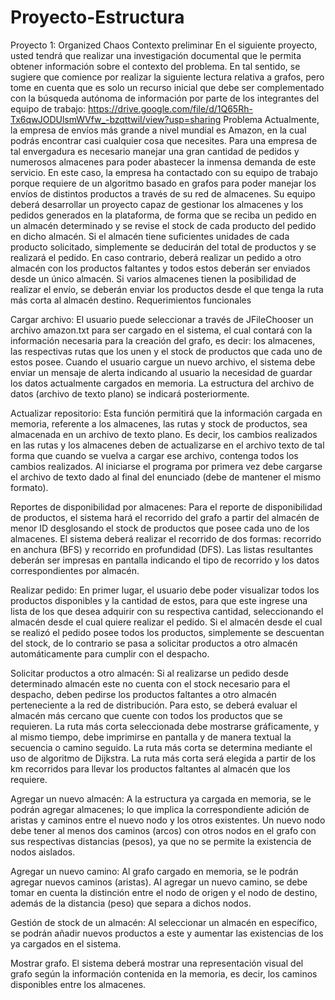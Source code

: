 # Proyecto-Estructura
Proyecto 1: Organized Chaos
Contexto preliminar
En el siguiente proyecto, usted tendrá que realizar una investigación documental que le permita obtener información sobre el contexto del problema. En tal sentido, se sugiere que comience por realizar la siguiente lectura relativa a grafos, pero tome en cuenta que es solo un recurso inicial que debe ser complementado con la búsqueda autónoma de información por parte de los integrantes del equipo de trabajo:
https://drive.google.com/file/d/1Q65Rh-Tx6qwJODUlsmWVfw_-bzqttwiI/view?usp=sharing
Problema
	Actualmente, la empresa de envíos más grande a nivel mundial es Amazon, en la cual podrás encontrar casi cualquier cosa que necesites. Para una empresa de tal envergadura es necesario manejar una gran cantidad de pedidos y numerosos almacenes para poder abastecer la inmensa demanda de este servicio. 
En este caso, la empresa ha contactado con su equipo de trabajo porque requiere de un algoritmo basado en grafos para poder manejar los envíos de distintos productos a través de su red de almacenes.
	Su equipo deberá desarrollar un proyecto capaz de gestionar los almacenes y los pedidos generados en la plataforma, de forma que se reciba un pedido en un almacén determinado y se revise el stock de cada producto del pedido en dicho almacén. Si el almacén tiene suficientes unidades de cada producto solicitado, simplemente se deducirán del total de productos y se realizará el pedido. En caso contrario, deberá realizar un pedido a otro almacén con los productos faltantes y todos estos deberán ser enviados desde un único almacén. Si varios almacenes tienen la posibilidad de realizar el envío, se deberán enviar los productos desde el que tenga la ruta más corta al almacén destino.
Requerimientos funcionales 

Cargar archivo: El usuario puede seleccionar a través de JFileChooser un archivo amazon.txt para ser cargado en el sistema, el cual contará con la información necesaria para la creación del grafo,  es decir: los almacenes, las respectivas rutas que los unen y el stock de productos que cada uno de estos posee. Cuando el usuario cargue un nuevo archivo, el sistema debe enviar un mensaje de alerta indicando al usuario la necesidad de guardar los datos actualmente cargados en memoria. La estructura del archivo de datos (archivo de texto plano) se indicará posteriormente.

Actualizar repositorio:  Esta función permitirá que la información cargada en memoria, referente a los almacenes, las rutas y stock de productos, sea almacenada en un archivo de texto plano. Es decir, los cambios realizados en las rutas y los almacenes deben de actualizarse en el archivo texto de tal forma que cuando se vuelva a cargar ese archivo, contenga todos los cambios realizados. Al iniciarse el programa por primera vez debe cargarse el archivo de texto dado al final del enunciado (debe de mantener el mismo formato).

Reportes de disponibilidad por almacenes:  Para el reporte de disponibilidad de productos, el sistema hará el recorrido del grafo a partir del almacén de menor ID desglosando el stock de productos que posee cada uno de los almacenes. El sistema deberá realizar el recorrido de dos formas: recorrido en anchura (BFS) y recorrido en profundidad (DFS). Las listas resultantes deberán ser impresas en pantalla indicando el tipo de recorrido y los datos correspondientes por almacén.

Realizar pedido: En primer lugar, el usuario debe poder visualizar todos los productos disponibles y la cantidad de estos, para que este ingrese una lista de los que desea adquirir con su respectiva cantidad, seleccionando el almacén desde el cual quiere realizar el pedido. Si el almacén desde el cual se realizó el pedido posee todos los productos, simplemente se descuentan del stock, de lo contrario se pasa a solicitar productos a otro almacén automáticamente para cumplir con el despacho.

Solicitar productos a otro almacén: Si al realizarse un pedido desde determinado almacén este no cuenta con el stock necesario para el despacho, deben pedirse los productos faltantes a otro almacén perteneciente a la red de distribución. Para esto, se  deberá evaluar el almacén más cercano que cuente con todos los productos que se requieren. La ruta más corta seleccionada debe mostrarse gráficamente, y al mismo tiempo, debe imprimirse en pantalla y de manera textual la secuencia o camino seguido. La ruta más corta se determina mediante el uso de algoritmo de Dijkstra. La ruta más corta será elegida a partir de los km recorridos para llevar los productos faltantes al almacén que los requiere.

Agregar un nuevo almacén:  A la estructura ya cargada en memoria, se le podrán agregar almacenes; lo que implica la correspondiente adición de aristas y caminos entre el nuevo nodo y los otros existentes. Un nuevo nodo debe tener al menos dos caminos (arcos) con otros nodos en el grafo con sus respectivas distancias (pesos), ya que no se permite la existencia de nodos aislados.

Agregar un nuevo camino: Al grafo cargado en memoria, se le podrán agregar nuevos caminos (aristas). Al agregar un nuevo camino, se debe tomar en cuenta la distinción entre el nodo de origen y el nodo de destino, además de la distancia (peso) que separa a dichos nodos.

Gestión de stock de un almacén: Al seleccionar un almacén en específico, se podrán añadir nuevos productos a este y aumentar las existencias de los ya cargados en el sistema. 

Mostrar grafo. El sistema deberá mostrar una representación visual del grafo según la información contenida en la memoria, es decir, los caminos disponibles entre los almacenes.  
